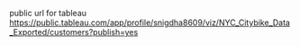 

public url for tableau
https://public.tableau.com/app/profile/snigdha8609/viz/NYC_Citybike_Data_Exported/customers?publish=yes